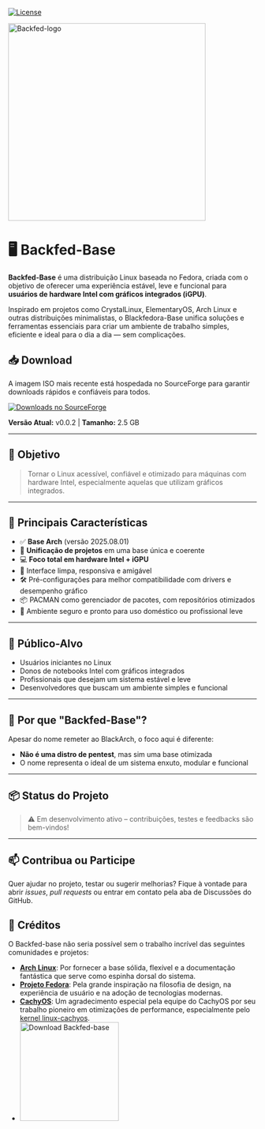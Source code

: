 <!-- Shields/Logos -->
[![License][license-shield]][license-url]

<img width="400" height="400" alt="Backfed-logo" src="https://github.com/user-attachments/assets/d6880c10-1ed2-474b-8af5-3d08d174695d" />

# 🖥️ Backfed-Base

**Backfed-Base** é uma distribuição Linux baseada no Fedora, criada com o objetivo de oferecer uma experiência estável, leve e funcional para **usuários de hardware Intel com gráficos integrados (iGPU)**.

Inspirado em projetos como CrystalLinux, ElementaryOS, Arch Linux e outras distribuições minimalistas, o Blackfedora-Base unifica soluções e ferramentas essenciais para criar um ambiente de trabalho simples, eficiente e ideal para o dia a dia — sem complicações.

## 📥 Download

A imagem ISO mais recente está hospedada no SourceForge para garantir downloads rápidos e confiáveis para todos.

[![Downloads no SourceForge](https://img.shields.io/sourceforge/dm/black-fedora-base?label=Downloads&logo=sourceforge)](https://sourceforge.net/projects/black-fedora-base/files/latest/download)

**Versão Atual:** v0.0.2 | **Tamanho:** 2.5 GB

---
## 🎯 Objetivo

> Tornar o Linux acessível, confiável e otimizado para máquinas com hardware Intel, especialmente aquelas que utilizam gráficos integrados.

---

## 🚀 Principais Características

- ✅ **Base Arch** (versão 2025.08.01)
- 🧩 **Unificação de projetos** em uma base única e coerente
- 💻 **Foco total em hardware Intel + iGPU**
- 🧼 Interface limpa, responsiva e amigável
- 🛠️ Pré-configurações para melhor compatibilidade com drivers e desempenho gráfico
- 📦 PACMAN como gerenciador de pacotes, com repositórios otimizados
- 🔐 Ambiente seguro e pronto para uso doméstico ou profissional leve

---

## 👥 Público-Alvo

- Usuários iniciantes no Linux
- Donos de notebooks Intel com gráficos integrados
- Profissionais que desejam um sistema estável e leve
- Desenvolvedores que buscam um ambiente simples e funcional

---

## 📌 Por que "Backfed-Base"?

Apesar do nome remeter ao BlackArch, o foco aqui é diferente:
- **Não é uma distro de pentest**, mas sim uma base otimizada
- O nome representa o ideal de um sistema enxuto, modular e funcional

---

## 📦 Status do Projeto

> ⚠️ Em desenvolvimento ativo – contribuições, testes e feedbacks são bem-vindos!

---

## 📫 Contribua ou Participe

Quer ajudar no projeto, testar ou sugerir melhorias? Fique à vontade para abrir *issues*, *pull requests* ou entrar em contato pela aba de Discussões do GitHub.


## 🤝 Créditos

O Backfed-base não seria possível sem o trabalho incrível das seguintes comunidades e projetos:

* **[Arch Linux](https://archlinux.org/)**: Por fornecer a base sólida, flexível e a documentação fantástica que serve como espinha dorsal do sistema.
* **[Projeto Fedora](https://www.fedoraproject.org/)**: Pela grande inspiração na filosofia de design, na experiência de usuário e na adoção de tecnologias modernas.
* **[CachyOS](https://github.com/cachyos)**: Um agradecimento especial pela equipe do CachyOS por seu trabalho pioneiro em otimizações de performance, especialmente pelo [kernel linux-cachyos](https://github.com/CachyOS/linux-cachyos).
* <a href="https://sourceforge.net/p/black-fedora-base/"><img alt="Download Backfed-base" src="https://sourceforge.net/sflogo.php?type=17&amp;group_id=3900944" width=200></a>

<!-- Reference Links -->
<!-- Badges -->
[license-shield]: https://img.shields.io/github/license/cost-12/Black-fedora-base?label=License&logo=Github&style=flat-square
[license-url]: ./LICENSE
